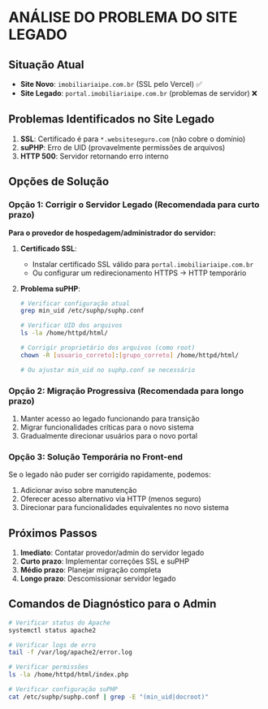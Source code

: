 # ANÁLISE DO PROBLEMA DO SITE LEGADO

## Situação Atual
- **Site Novo**: `imobiliariaipe.com.br` (SSL pelo Vercel) ✅
- **Site Legado**: `portal.imobiliariaipe.com.br` (problemas de servidor) ❌

## Problemas Identificados no Site Legado
1. **SSL**: Certificado é para `*.websiteseguro.com` (não cobre o domínio)
2. **suPHP**: Erro de UID (provavelmente permissões de arquivos)
3. **HTTP 500**: Servidor retornando erro interno

## Opções de Solução

### Opção 1: Corrigir o Servidor Legado (Recomendada para curto prazo)
**Para o provedor de hospedagem/administrador do servidor:**

1. **Certificado SSL**:
   - Instalar certificado SSL válido para `portal.imobiliariaipe.com.br`
   - Ou configurar um redirecionamento HTTPS → HTTP temporário

2. **Problema suPHP**:
   ```bash
   # Verificar configuração atual
   grep min_uid /etc/suphp/suphp.conf
   
   # Verificar UID dos arquivos
   ls -la /home/httpd/html/
   
   # Corrigir proprietário dos arquivos (como root)
   chown -R [usuario_correto]:[grupo_correto] /home/httpd/html/
   
   # Ou ajustar min_uid no suphp.conf se necessário
   ```

### Opção 2: Migração Progressiva (Recomendada para longo prazo)
1. Manter acesso ao legado funcionando para transição
2. Migrar funcionalidades críticas para o novo sistema
3. Gradualmente direcionar usuários para o novo portal

### Opção 3: Solução Temporária no Front-end
Se o legado não puder ser corrigido rapidamente, podemos:
1. Adicionar aviso sobre manutenção
2. Oferecer acesso alternativo via HTTP (menos seguro)
3. Direcionar para funcionalidades equivalentes no novo sistema

## Próximos Passos
1. **Imediato**: Contatar provedor/admin do servidor legado
2. **Curto prazo**: Implementar correções SSL e suPHP
3. **Médio prazo**: Planejar migração completa
4. **Longo prazo**: Descomissionar servidor legado

## Comandos de Diagnóstico para o Admin
```bash
# Verificar status do Apache
systemctl status apache2

# Verificar logs de erro
tail -f /var/log/apache2/error.log

# Verificar permissões
ls -la /home/httpd/html/index.php

# Verificar configuração suPHP
cat /etc/suphp/suphp.conf | grep -E "(min_uid|docroot)"
```